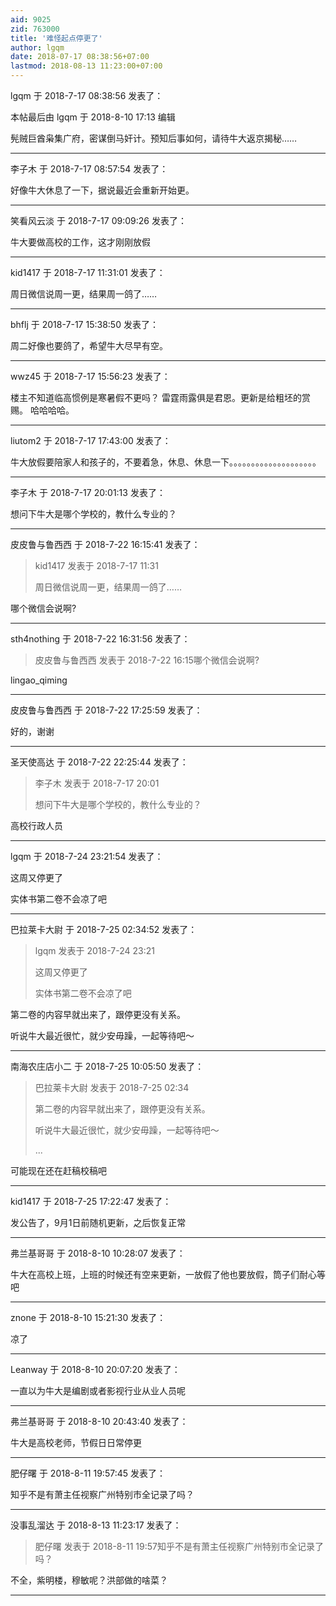 ```yaml
---
aid: 9025
zid: 763000
title: '难怪起点停更了'
author: lgqm
date: 2018-07-17 08:38:56+07:00
lastmod: 2018-08-13 11:23:00+07:00
---
```


lgqm 于 2018-7-17 08:38:56 发表了：

本帖最后由 lgqm 于 2018-8-10 17:13 编辑 

髡贼巨酋枭集广府，密谋倒马奸计。预知后事如何，请待牛大返京揭秘……

---------

李子木 于 2018-7-17 08:57:54 发表了：

好像牛大休息了一下，据说最近会重新开始更。

---------

笑看风云淡 于 2018-7-17 09:09:26 发表了：

牛大要做高校的工作，这才刚刚放假

---------

kid1417 于 2018-7-17 11:31:01 发表了：

周日微信说周一更，结果周一鸽了……

---------

bhflj 于 2018-7-17 15:38:50 发表了：

周二好像也要鸽了，希望牛大尽早有空。

---------

wwz45 于 2018-7-17 15:56:23 发表了：

楼主不知道临高惯例是寒暑假不更吗？ 雷霆雨露俱是君恩。更新是给粗坯的赏赐。 哈哈哈哈。

---------

liutom2 于 2018-7-17 17:43:00 发表了：

牛大放假要陪家人和孩子的，不要着急，休息、休息一下。。。。。。。。。。。。。。。。。。。。

---------

李子木 于 2018-7-17 20:01:13 发表了：

想问下牛大是哪个学校的，教什么专业的？

---------

皮皮鲁与鲁西西 于 2018-7-22 16:15:41 发表了：

> kid1417 发表于 2018-7-17 11:31
> 
> 周日微信说周一更，结果周一鸽了……



哪个微信会说啊?

---------

sth4nothing 于 2018-7-22 16:31:56 发表了：

> 皮皮鲁与鲁西西 发表于 2018-7-22 16:15哪个微信会说啊?



lingao\_qiming

---------

皮皮鲁与鲁西西 于 2018-7-22 17:25:59 发表了：

好的，谢谢

---------

圣天使高达 于 2018-7-22 22:25:44 发表了：

> 李子木 发表于 2018-7-17 20:01
> 
> 想问下牛大是哪个学校的，教什么专业的？



高校行政人员

---------

lgqm 于 2018-7-24 23:21:54 发表了：

这周又停更了

实体书第二卷不会凉了吧

---------

巴拉莱卡大尉 于 2018-7-25 02:34:52 发表了：

> lgqm 发表于 2018-7-24 23:21
> 
> 这周又停更了
> 
> 实体书第二卷不会凉了吧



第二卷的内容早就出来了，跟停更没有关系。

听说牛大最近很忙，就少安毋躁，一起等待吧～

---------

南海农庄店小二 于 2018-7-25 10:05:50 发表了：

> 巴拉莱卡大尉 发表于 2018-7-25 02:34
> 
> 第二卷的内容早就出来了，跟停更没有关系。
> 
> 听说牛大最近很忙，就少安毋躁，一起等待吧～
> 
> ...



可能现在还在赶稿校稿吧

---------

kid1417 于 2018-7-25 17:22:47 发表了：

发公告了，9月1日前随机更新，之后恢复正常

---------

弗兰基哥哥 于 2018-8-10 10:28:07 发表了：

牛大在高校上班，上班的时候还有空来更新，一放假了他也要放假，筒子们耐心等吧

---------

znone 于 2018-8-10 15:21:30 发表了：

凉了

---------

Leanway 于 2018-8-10 20:07:20 发表了：

一直以为牛大是编剧或者影视行业从业人员呢

---------

弗兰基哥哥 于 2018-8-10 20:43:40 发表了：

牛大是高校老师，节假日日常停更

---------

肥仔曙 于 2018-8-11 19:57:45 发表了：

知乎不是有萧主任视察广州特别市全记录了吗？

---------

没事乱溜达 于 2018-8-13 11:23:17 发表了：

> 肥仔曙 发表于 2018-8-11 19:57知乎不是有萧主任视察广州特别市全记录了吗？



不全，紫明楼，穆敏呢？洪部做的啥菜？

---------

